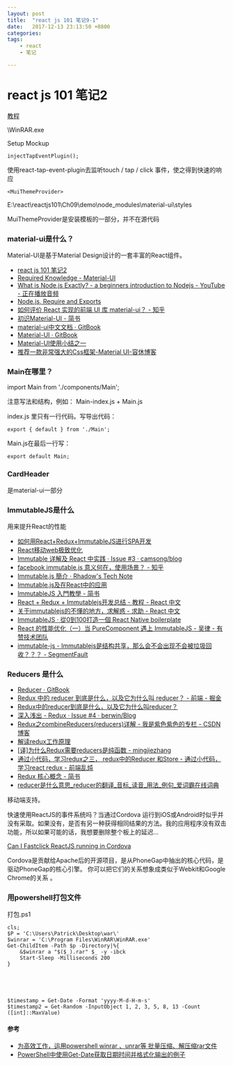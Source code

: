 ```yaml
---
layout: post
title:  "react js 101 笔记9-1"
date:   2017-12-13 23:13:50 +0800
categories: 
tags: 
    - react
    - 笔记

---
```


# react js 101 笔记2 #
[教程](https://github.com/kdchang/reactjs101/blob/master/Ch09/react-router-redux-github-finder.md)

\WinRAR.exe

Setup Mockup

	injectTapEventPlugin();

使用react-tap-event-plugin去监听touch / tap / click 事件，使之得到快速的响应

	<MuiThemeProvider>

E:\react\reactjs101\Ch09\demo\node_modules\material-ui\styles

MuiThemeProvider是安装模板的一部分，并不在源代码

### material-ui是什么？ ###
Material-UI是基于Material Design设计的一套丰富的React组件。

* [react js 101 笔记2](https://wjuncc.github.io/demo/2017/12/13/react-js-101-笔记2.html)
* [Required Knowledge - Material-UI](http://www.material-ui.com/#/get-started/required-knowledge)
* [What is Node.js Exactly? - a beginners introduction to Nodejs - YouTube - 正在播放音频](https://www.youtube.com/watch?v=pU9Q6oiQNd0)
* [Node.js, Require and Exports](http://openmymind.net/2012/2/3/Node-Require-and-Exports/)
* [如何评价 React 实现的前端 UI 库 material-ui？ - 知乎](https://www.zhihu.com/question/51040975)
* [初识Material-UI - 简书](http://www.jianshu.com/p/144bd5c2f2b7)
* [material-ui中文文档 · GitBook](https://www.gitbook.com/book/materialui-ch/material-ui_doc_chinese/details)
* [Material-UI · GitBook](https://www.gitbook.com/book/503945930/material-ui-chinese/details)
* [Material-UI使用小结之一](http://www.59m59s.com/blog/material-uishi-yong-xiao-jie-zhi-yi/)
* [推荐一款非常强大的Css框架-Material UI-容休博客](https://www.iwwenbo.com/material-ui/)



### Main在哪里？ ###
import Main from './components/Main';

注意写法和结构，例如：
Main-index.js  +  Main.js

index.js 里只有一行代码。写导出代码：

	export { default } from './Main';

Main.js在最后一行写：

	export default Main;



### CardHeader ###

是material-ui一部分

### ImmutableJS是什么 ###

用来提升React的性能

* [如何用React+Redux+ImmutableJS进行SPA开发](http://yunlaiwu.github.io/blog/2016/12/01/react+redux+immutablejs/)
* [React移动web极致优化 ](https://github.com/lcxfs1991/blog/issues/8)
* [Immutable 详解及 React 中实践 · Issue #3 · camsong/blog](https://github.com/camsong/blog/issues/3)
* [facebook immutable.js 意义何在，使用场景？ - 知乎](https://www.zhihu.com/question/28016223)
* [Immutable.js 簡介 · Rhadow's Tech Note](https://rhadow.github.io/2015/05/10/flux-immutable/)
* [Immutable.js及在React中的应用](http://zhenhua-lee.github.io/react/Immutable.html)
* [ImmutableJS 入門教學 - 简书](http://www.jianshu.com/p/d2354ecea98a)
* [React + Redux + Immutablejs开发总结 - 教程 - React 中文](http://react-china.org/t/react-redux-immutablejs/9948)
* [关于immutablejs的不懂的地方，求解惑 - 求助 - React 中文](http://react-china.org/t/immutablejs/1816)
* [ImmutableJS · 從0到100打造一個 React Native boilerplate](https://noootown.gitbooks.io/deeperience-react-native-boilerplate/content/Redux/ImmutableJS.html)
* [React 的性能优化（一）当 PureComponent 遇上 ImmutableJS - 吴律 - 有赞技术团队](https://tech.youzan.com/purecomponent-immutablejs/)
* [immutable-js - Immutablejs是结构共享，那么会不会出现不会被垃圾回收？？？ - SegmentFault](https://segmentfault.com/q/1010000008942972)

### Reducers 是什么 ###

* [Reducer · GitBook](http://cn.redux.js.org/docs/basics/Reducers.html)
* [Redux 中的 reducer 到底是什么，以及它为什么叫 reducer？ - 前端 - 掘金](https://juejin.im/entry/58ce563744d904006906bb1e)
* [Redux中的reducer到底是什么，以及它为什么叫reducer？](https://zhuanlan.zhihu.com/p/25863768)
* [深入浅出 - Redux · Issue #4 · berwin/Blog](https://github.com/berwin/Blog/issues/4)
* [Redux之combineReducers(reducers)详解 - 我是紫色紫色的专栏 - CSDN博客](http://blog.csdn.net/woshizisezise/article/details/51142968)
* [解读redux工作原理](http://zhenhua-lee.github.io/react/redux.html)
* [[译]为什么Redux需要reducers是纯函数 - mingjiezhang](https://mingjiezhang.github.io/2017/02/11/翻译-为什么Redux需要reducers是纯函数-md/)
* [通过小代码，学习redux之三， redux中的Reducer 和Store - 通过小代码，学习react redux - 前端乱炖](http://www.html-js.com/article/3169)
* [Redux 核心概念 - 简书](http://www.jianshu.com/p/3334467e4b32)
* [reducer是什么意思_reducer的翻译_音标_读音_用法_例句_爱词霸在线词典](http://www.iciba.com/reducer)





移动端支持。

快速使用ReactJS的事件系统吗？当通过Cordova 运行到iOS或Android时似乎并没有采取。如果没有，是否有另一种获得相同结果的方法。我的应用程序没有双击功能，所以如果可能的话，我想要删除整个板上的延迟...


[Can I Fastclick ReactJS running in Cordova
](https://stackoverflow.com/questions/24335821/can-i-fastclick-reactjs-running-in-cordova/34015469#34015469)


Cordova是贡献给Apache后的开源项目，是从PhoneGap中抽出的核心代码，是驱动PhoneGap的核心引擎。 你可以把它们的关系想象成类似于Webkit和Google Chrome的关系 。












### 用powershell打包文件 ###
打包.ps1

	cls;
	$P = 'C:\Users\Patrick\Desktop\war\'
	$winrar = 'C:\Program Files\WinRAR\WinRAR.exe'
	Get-ChildItem -Path $p -Directory|%{
	    &$winrar a "$($_).rar" $_ -y -ibck
	    Start-Sleep -Milliseconds 200
	}




	
	$timestamp = Get-Date -Format 'yyyy-M-d-H-m-s'
	$timestamp2 = Get-Random -InputObject 1, 2, 3, 5, 8, 13 -Count ([int]::MaxValue)
#### 参考 ####

* [为高效工作，运用powershell winrar 、unrar等 批量压缩、解压缩rar文件](http://www.cnblogs.com/fuckcn/p/4015645.html)
* [PowerShell中使用Get-Date获取日期时间并格式化输出的例子](http://www.jb51.net/article/53282.htm)